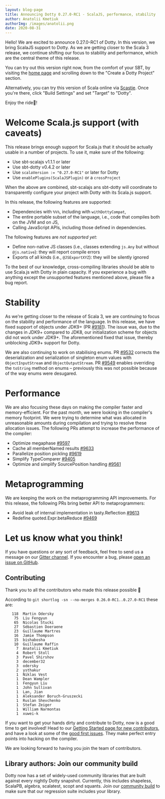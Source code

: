 ```yaml
---
layout: blog-page
title: Announcing Dotty 0.27.0-RC1 - ScalaJS, performance, stability
author: Anatolii Kmetiuk
authorImg: /images/anatolii.png
date: 2020-08-31
---
```


Hello! We are excited to announce 0.27.0-RC1 of Dotty. In this version, we bring ScalaJS support to Dotty. As we are getting closer to the Scala 3 release, we continue shifting our focus to stability and performance, which are the central theme of this release.

You can try out this version right now, from the comfort of your SBT, by visiting the [home page](https://dotty.epfl.ch/) and scrolling down to the "Create a Dotty Project" section.

Alternatively, you can try this version of Scala online via [Scastie](https://scastie.scala-lang.org/). Once you're there, click "Build Settings" and set "Target" to "Dotty".

Enjoy the ride🚀!

<!--more-->
# Welcome Scala.js support (with caveats)
This release brings enough support for Scala.js that it should be actually usable in a number of projects.
To use it, make sure of the following:

* Use sbt-scalajs v1.1.1 or later
* Use sbt-dotty v0.4.2 or later
* Use `scalaVersion := "0.27.0-RC1"` or later for Dotty
* Use `enablePlugins(ScalaJSPlugin)` or a `crossProject`

When the above are combined, sbt-scalajs ans sbt-dotty will coordinate to transparently configure your project with Dotty with its Scala.js support.

In this release, the following features are supported:

* Dependencies with `%%%`, including with `withDottyCompat`,
* The entire portable subset of the language, i.e., code that compiles both on the JVM and on JS,
* Calling JavaScript APIs, including those defined in dependencies.

The following features are *not supported yet*:

* Define non-native JS classes (i.e., classes extending `js.Any` but without `@js.native`): they will report compile errors
* Exports of all kinds (i.e., `@JSExportXYZ`): they will be silently ignored

To the best of our knowledge, cross-compiling libraries should be able to use Scala.js with Dotty in plain capacity.
If you experience a bug with anything except the unsupported features mentioned above, please file a bug report.

# Stability
As we're getting closer to the release of Scala 3, we are continuing to focus on the stability and performance of the language. In this release, we have fixed support of objects under JDK9+ (PR [#9181](https://github.com/lampepfl/dotty/pull/9181)). The issue was, due to the changes in JDK9+ compared to JDK8, our initialization scheme for objects did not work under JDK9+. The aforementioned fixed that issue, thereby unblocking JDK9+ support for Dotty.

We are also continuing to work on stabilising enums. PR [#9532](https://github.com/lampepfl/dotty/pull/9532) corrects the deserialization and serialization of singleton enum values with `ObjectInputStream` and `ObjectOutputStream`. PR [#9549](https://github.com/lampepfl/dotty/pull/9549) enables overriding the `toString` method on enums – previously this was not possible because of the way enums were desugared.

# Performance
We are also focusing these days on making the compiler faster and memory-efficient. For the past month, we were looking in the compiler's memory footprint. We were trying to determine what was allocated in unreasonable amounts during compilation and trying to resolve these allocation issues. The following PRs attempt to increase the performance of the compiler:

- Optimize megaphase [#9597](https://github.com/lampepfl/dotty/pull/9597)
- Cache all memberNamed results [#9633](https://github.com/lampepfl/dotty/pull/9633)
- Parallelize position pickling [#9619](https://github.com/lampepfl/dotty/pull/9619)
- Simplify TypeComparer [#9405](https://github.com/lampepfl/dotty/pull/9405)
- Optimize and simplify SourcePosition handling [#9561](https://github.com/lampepfl/dotty/pull/9561)

# Metaprogramming
We are keeping the work on the metaprogramming API improvements. For this release, the following PRs bring better API to metaprogrammers:

- Avoid leak of internal implementation in tasty.Reflection [#9613](https://github.com/lampepfl/dotty/pull/9613)
- Redefine quoted.Expr.betaReduce [#9469](https://github.com/lampepfl/dotty/pull/9469)

# Let us know what you think!

If you have questions or any sort of feedback, feel free to send us a message on our
[Gitter channel](https://gitter.im/lampepfl/dotty). If you encounter a bug, please
[open an issue on GitHub](https://github.com/lampepfl/dotty/issues/new).

## Contributing
Thank you to all the contributors who made this release possible 🎉

According to `git shortlog -sn --no-merges 0.26.0-RC1..0.27.0-RC1` these are:

```
   118  Martin Odersky
    75  Liu Fengyun
    65  Nicolas Stucki
    27  Sébastien Doeraene
    23  Guillaume Martres
    16  Jamie Thompson
    15  bishabosha
    10  Guillaume Raffin
     7  Anatolii Kmetiuk
     4  Robert Stoll
     3  Pavel Shirshov
     3  december32
     3  odersky
     2  ysthakur
     1  Niklas Vest
     1  Dean Wampler
     1  Fengyun Liu
     1  John Sullivan
     1  Lan, Jian
     1  Aleksander Boruch-Gruszecki
     1  Ruslan Shevchenko
     1  Stefan Zeiger
     1  William Narmontas
     1  xuwei-k
```

If you want to get your hands dirty and contribute to Dotty, now is a good time to get involved!
Head to our [Getting Started page for new contributors](https://dotty.epfl.ch/docs/contributing/getting-started.html),
and have a look at some of the [good first issues](https://github.com/lampepfl/dotty/issues?q=is%3Aissue+is%3Aopen+label%3Aexp%3Anovice).
They make perfect entry points into hacking on the compiler.

We are looking forward to having you join the team of contributors.

## Library authors: Join our community build

Dotty now has a set of widely-used community libraries that are built against every nightly Dotty
snapshot. Currently, this includes shapeless, ScalaPB, algebra, scalatest, scopt and squants.
Join our [community build](https://github.com/lampepfl/dotty/tree/main/community-build)
to make sure that our regression suite includes your library.

[Scastie]: https://scastie.scala-lang.org/?target=dotty

[@odersky]: https://github.com/odersky
[@DarkDimius]: https://github.com/DarkDimius
[@smarter]: https://github.com/smarter
[@felixmulder]: https://github.com/felixmulder
[@nicolasstucki]: https://github.com/nicolasstucki
[@liufengyun]: https://github.com/liufengyun
[@OlivierBlanvillain]: https://github.com/OlivierBlanvillain
[@biboudis]: https://github.com/biboudis
[@allanrenucci]: https://github.com/allanrenucci
[@Blaisorblade]: https://github.com/Blaisorblade
[@Duhemm]: https://github.com/Duhemm
[@AleksanderBG]: https://github.com/AleksanderBG
[@milessabin]: https://github.com/milessabin
[@anatoliykmetyuk]: https://github.com/anatoliykmetyuk
